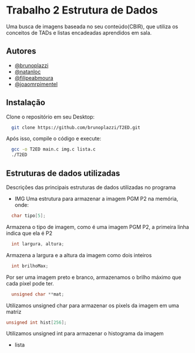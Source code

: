 
# Trabalho 2 Estrutura de Dados

Uma busca de imagens baseada no seu conteúdo(CBIR), que utiliza os conceitos de TADs e listas encadeadas aprendidos em sala.


## Autores

- [@brunoplazzi](https://www.github.com/brunoplazzi)
- [@natanloc](https://www.github.com/natanloc)
- [@filipeabmoura](https://www.github.com/filipeabmoura)
- [@joaomrpimentel](https://www.github.com/joaomrpimentel)




## Instalação

Clone o repositório em seu Desktop:

```bash
  git clone https://github.com/brunoplazzi/T2ED.git
```
Após isso, compile o código e execute:
```bash
  gcc -o T2ED main.c img.c lista.c
  ./T2ED
```
    
## Estruturas de dados utilizadas
Descrições das principais estruturas de dados utilizadas no programa
- IMG
Uma estrutura para armazenar a imagem PGM P2 na memória, onde:
```c
  char tipo[5];
```
Armazena o tipo de imagem, como é uma imagem PGM P2, a primeira linha indica que ela é P2
```c
  int largura, altura;
```
Armazena a largura e a altura da imagem como dois inteiros
```c
  int brilhoMax;
```
Por ser uma imagem preto e branco, armazenamos o brilho máximo que cada pixel pode ter.
```c
  unsigned char **mat;
```
Utilizamos unsigned char para armazenar os pixels da imagem em uma matriz
```c
unsigned int hist[256];
```
Utilizamos unsigned int para armazenar o histograma da imagem
- lista
